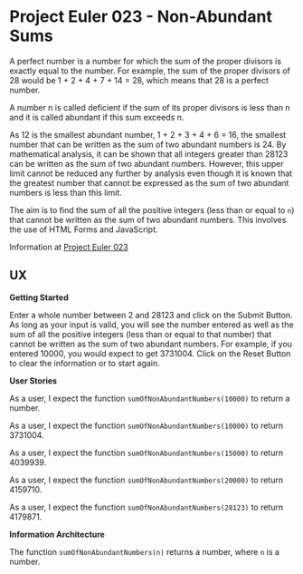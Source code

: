 # Project Euler 023 - Non-Abundant Sums

A perfect number is a number for which the sum of the proper divisors is exactly equal to the number.  For example, the sum of the proper divisors of 28 would be 1 + 2 + 4 + 7 + 14 = 28, which means that 28 is a perfect number.

A number n is called deficient if the sum of its proper divisors is less than n and it is called abundant if this sum exceeds n.

As 12 is the smallest abundant number, 1 + 2 + 3 + 4 + 6 = 16, the smallest number that can be written as the sum of two abundant numbers is 24.  By mathematical analysis, it can be shown that all integers greater than 28123 can be written as the sum of two abundant numbers.  However, this upper limit cannot be reduced any further by analysis even though it is known that the greatest number that cannot be expressed as the sum of two abundant numbers is less than this limit.

The aim is to find the sum of all the positive integers (less than or equal to `n`) that cannot be written as the sum of two abundant numbers.  This involves the use of HTML Forms and JavaScript.

Information at [Project Euler 023](https://projecteuler.net/problem=23)

## UX

**Getting Started**

Enter a whole number between 2 and 28123 and click on the Submit Button.  As long as your input is valid, you will see the number entered as well as the sum of all the positive integers (less than or equal to that number) that cannot be written as the sum of two abundant numbers.  For example, if you entered 10000, you would expect to get 3731004.  Click on the Reset Button to clear the information or to start again.

**User Stories**

As a user, I expect the function `sumOfNonAbundantNumbers(10000)` to return a number.

As a user, I expect the function `sumOfNonAbundantNumbers(10000)` to return 3731004.

As a user, I expect the function `sumOfNonAbundantNumbers(15000)` to return 4039939.

As a user, I expect the function `sumOfNonAbundantNumbers(20000)` to return 4159710.

As a user, I expect the function `sumOfNonAbundantNumbers(28123)` to return 4179871.

**Information Architecture**

The function `sumOfNonAbundantNumbers(n)` returns a number, where `n` is a number.